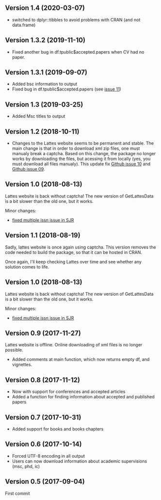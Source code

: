 ## Version 1.4 (2020-03-07)

- switched to dplyr::tibbles to avoid problems with CRAN (and not data.frame)

## Version 1.3.2 (2019-11-10)

- Fixed another bug in df.tpublic$accepted.papers when CV had no paper.

## Version 1.3.1 (2019-09-07)

- Added bsc information to output
- Fixed bug in df.tpublic$accepted.papers (see [issue 11](https://github.com/msperlin/GetLattesData/issues/11))

## Version 1.3 (2019-03-25)

- Added Msc titles to output

## Version 1.2 (2018-10-11)

- Changes to the Lattes website seems to be permanent and stable. The main change is that in order to download  xml zip files, one must manualy break a captcha. Based on this change, the package no longer works by downloading the files, but acessing it from locally (yes, you must download all files manualy). This update fix [Github issue 10](https://github.com/msperlin/GetLattesData/issues/10) and [Github issue 09](https://github.com/msperlin/GetLattesData/issues/09).


## Version 1.0 (2018-08-13)

Lattes website is back without captcha! The new version of GetLattesData is a bit slower than the old one, but it works.

Minor changes:
- [fixed multiple issn issue in SJR](https://github.com/msperlin/GetLattesData/issues/6)


## Version 1.1 (2018-08-19)

Sadly, lattes website is once again using captcha. This version removes the code needed to build the package, so that it can be hosted in CRAN. 

Once again, I'll keep checking Lattes over time and see whether any solution comes to life.

## Version 1.0 (2018-08-13)

Lattes website is back without captcha! The new version of GetLattesData is a bit slower than the old one, but it works.

Minor changes:
- [fixed multiple issn issue in SJR](https://github.com/msperlin/GetLattesData/issues/6)


## Version 0.9 (2017-11-27)

Lattes website is offline. Online downloading of xml files is no longer possible.

- Added comments at main function, which now returns empty df, and vignettes.

## Version 0.8 (2017-11-12)

- Now with support for conferences and accepted articles
- Added a function for finding information about accepted and published papers

## Version 0.7 (2017-10-31)

- Added support for books and books chapters

## Version 0.6 (2017-10-14)

- Forced UTF-8 encoding in all output
- Users can now download information about academic supervisions (msc, phd, ic)

## Version 0.5 (2017-09-04)

First commit
